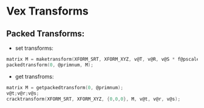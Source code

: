 # Vex Transforms

## Packed Transforms:

- set transforms:
```c
matrix M = maketransform(XFORM_SRT, XFORM_XYZ, v@T, v@R, v@S * f@pscale, {0,0,0}); 
packedtransform(0, @primnum, M);
```

- get transfroms:
```c
matrix M = getpackedtransform(0, @primnum);
v@t;v@r;v@s;
cracktransform(XFORM_SRT, XFORM_XYZ, {0,0,0}, M, v@t, v@r, v@s);
```

